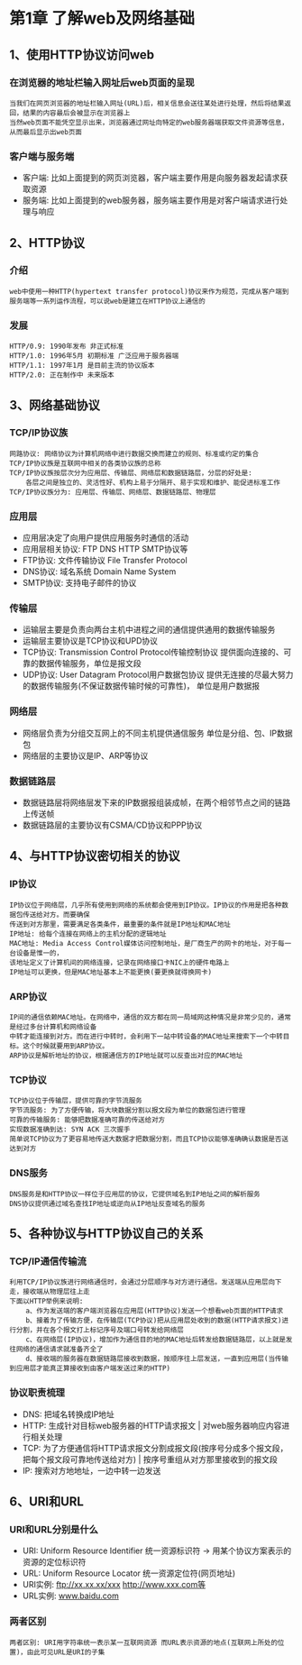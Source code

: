第1章 了解web及网络基础
============================


## 1、使用HTTP协议访问web
### 在浏览器的地址栏输入网址后web页面的呈现
	当我们在网页浏览器的地址栏输入网址(URL)后，相关信息会送往某处进行处理，然后将结果返回，结果的内容最后会被显示在浏览器上
	当然web页面不能凭空显示出来，浏览器通过网址向特定的web服务器端获取文件资源等信息，从而最后显示出web页面

### 客户端与服务端
* 客户端: 比如上面提到的网页浏览器，客户端主要作用是向服务器发起请求获取资源
* 服务端: 比如上面提到的web服务器，服务端主要作用是对客户端请求进行处理与响应


## 2、HTTP协议
### 介绍
	web中使用一种HTTP(hypertext transfer protocol)协议来作为规范，完成从客户端到服务端等一系列运作流程，可以说web是建立在HTTP协议上通信的

### 发展
	HTTP/0.9: 1990年发布 非正式标准
	HTTP/1.0: 1996年5月 初期标准 广泛应用于服务器端
	HTTP/1.1: 1997年1月 是目前主流的协议版本
	HTTP/2.0: 正在制作中 未来版本


## 3、网络基础协议
### TCP/IP协议族
	网路协议: 网络协议为计算机网络中进行数据交换而建立的规则、标准或约定的集合
	TCP/IP协议族是互联网中相关的各类协议族的总称
	TCP/IP协议族按层次分为应用层、传输层、网络层和数据链路层，分层的好处是:
		各层之间是独立的、灵活性好、机构上易于分隔开、易于实现和维护、能促进标准工作
	TCP/IP协议族分为: 应用层、传输层、网络层、数据链路层、物理层


### 应用层
* 应用层决定了向用户提供应用服务时通信的活动
* 应用层相关协议: FTP DNS HTTP SMTP协议等
* FTP协议: 文件传输协议 File Transfer Protocol
* DNS协议: 域名系统 Domain Name System
* SMTP协议: 支持电子邮件的协议

### 传输层
* 运输层主要是负责向两台主机中进程之间的通信提供通用的数据传输服务
* 运输层主要协议是TCP协议和UPD协议
* TCP协议: Transmission Control Protocol传输控制协议 提供面向连接的、可靠的数据传输服务，单位是报文段
* UDP协议: User Datagram Protocol用户数据包协议 提供无连接的尽最大努力的数据传输服务(不保证数据传输时候的可靠性)， 单位是用户数据报

### 网络层
* 网络层负责为分组交互网上的不同主机提供通信服务 单位是分组、包、IP数据包
* 网络层的主要协议是IP、ARP等协议


### 数据链路层
* 数据链路层将网络层发下来的IP数据报组装成帧，在两个相邻节点之间的链路上传送帧
* 数据链路层的主要协议有CSMA/CD协议和PPP协议


## 4、与HTTP协议密切相关的协议
### IP协议
	IP协议位于网络层，几乎所有使用到网络的系统都会使用到IP协议。IP协议的作用是把各种数据包传送给对方。而要确保
	传送到对方那里，需要满足各类条件，最重要的条件就是IP地址和MAC地址
	IP地址: 给每个连接在网络上的主机分配的逻辑地址
	MAC地址: Media Access Control媒体访问控制地址，是厂商生产的网卡的地址，对于每一台设备是惟一的，
	该地址定义了计算机间的网络连接，记录在网络接口卡NIC上的硬件电路上
	IP地址可以更换，但是MAC地址基本上不能更换(要更换就得换网卡)

### ARP协议
	IP间的通信依赖MAC地址。在网络中，通信的双方都在同一局域网这种情况是非常少见的，通常是经过多台计算机和网络设备
	中转才能连接到对方。而在进行中转时，会利用下一站中转设备的MAC地址来搜索下一个中转目标。这个时候就要用到ARP协议。
	ARP协议是解析地址的协议，根据通信方的IP地址就可以反查出对应的MAC地址

### TCP协议
	TCP协议位于传输层，提供可靠的字节流服务
	字节流服务: 为了方便传输，将大块数据分割以报文段为单位的数据包进行管理
	可靠的传输服务: 能够把数据准确可靠的传送给对方
	实现数据准确到达: SYN ACK 三次握手  
	简单说TCP协议为了更容易地传送大数据才把数据分割，而且TCP协议能够准确确认数据是否送达到对方

### DNS服务
	DNS服务是和HTTP协议一样位于应用层的协议，它提供域名到IP地址之间的解析服务
	DNS协议提供通过域名查找IP地址或逆向从IP地址反查域名的服务

## 5、各种协议与HTTP协议自己的关系
### TCP/IP通信传输流
	利用TCP/IP协议族进行网络通信时，会通过分层顺序与对方进行通信。发送端从应用层向下走，接收端从物理层往上走
	下面以HTTP举例来说明:
		a、作为发送端的客户端浏览器在应用层(HTTP协议)发送一个想看web页面的HTTP请求
		b、接着为了传输方便，在传输层(TCP协议)把从应用层处收到的数据(HTTP请求报文)进行分割，并在各个报文打上标记序号及端口号转发给网络层
		c、在网络层(IP协议)，增加作为通信目的地的MAC地址后转发给数据链路层，以上就是发往网络的通信请求就准备齐全了
		d、接收端的服务器在数据链路层接收到数据，按顺序往上层发送，一直到应用层(当传输到应用层才能真正算接收到由客户端发送过来的HTTP)
		

### 协议职责梳理
* DNS: 把域名转换成IP地址 
* HTTP: 生成针对目标web服务器的HTTP请求报文 | 对web服务器响应内容进行相关处理
* TCP: 为了方便通信将HTTP请求报文分割成报文段(按序号分成多个报文段，把每个报文段可靠地传送给对方) | 按序号重组从对方那里接收到的报文段
* IP: 搜索对方地地址，一边中转一边发送


## 6、URI和URL
### URI和URL分别是什么
* URI: Uniform Resource Identifier 统一资源标识符 -> 用某个协议方案表示的资源的定位标识符
* URL: Uniform Resource Locator 统一资源定位符(网页地址) 
* URI实例: ftp://xx.xx.xx/xxx http://www.xxx.com等
* URL实例: www.baidu.com

### 两者区别
	两者区别: URI用字符串统一表示某一互联网资源 而URL表示资源的地点(互联网上所处的位置)，由此可见URL是URI的子集

	